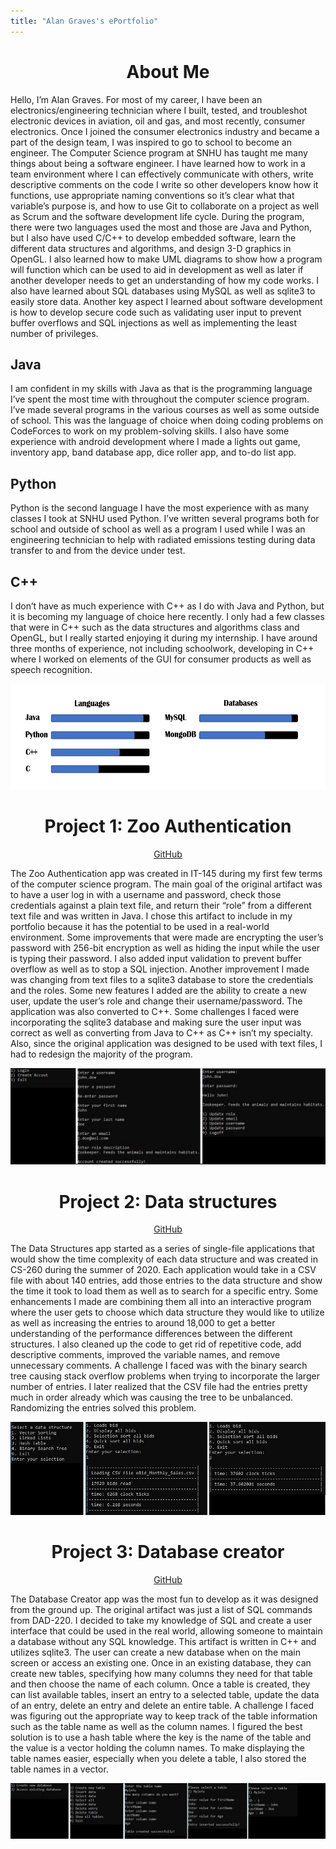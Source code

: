 ```yaml
---
title: "Alan Graves's ePortfolio"
---
```

<h1 align="center">
  About Me
</h1>
Hello, I’m Alan Graves.
For most of my career, I have been an electronics/engineering technician where I built, tested, and troubleshot electronic devices in aviation, oil and gas, and most recently, consumer electronics. Once I joined the consumer electronics industry and became a part of the design team, I was inspired to go to school to become an engineer. The Computer Science program at SNHU has taught me many things about being a software engineer. I have learned how to work in a team environment where I can effectively communicate with others, write descriptive comments on the code I write so other developers know how it functions, use appropriate naming conventions so it’s clear what that variable’s purpose is, and how to use Git to collaborate on a project as well as Scrum and the software development life cycle. 
During the program, there were two languages used the most and those are Java and Python, but I also have used C/C++ to develop embedded software, learn the different data structures and algorithms, and design 3-D graphics in OpenGL. I also learned how to make UML diagrams to show how a program will function which can be used to aid in development as well as later if another developer needs to get an understanding of how my code works. I also have learned about SQL databases using MySQL as well as sqlite3 to easily store data. Another key aspect I learned about software development is how to develop secure code such as validating user input to prevent buffer overflows and SQL injections as well as implementing the least number of privileges.


## Java
I am confident in my skills with Java as that is the programming language I’ve spent the most time with throughout the computer science program. I’ve made several programs in the various courses as well as some outside of school. This was the language of choice when doing coding problems on CodeForces to work on my problem-solving skills. I also have some experience with android development where I made a lights out game, inventory app, band database app, dice roller app, and to-do list app.

## Python
Python is the second language I have the most experience with as many classes I took at SNHU used Python. I’ve written several programs both for school and outside of school as well as a program I used while I was an engineering technician to help with radiated emissions testing during data transfer to and from the device under test.

## C++
I don’t have as much experience with C++ as I do with Java and Python, but it is becoming my language of choice here recently. I only had a few classes that were in C++ such as the data structures and algorithms class and OpenGL, but I really started enjoying it during my internship. I have around three months of experience, not including schoolwork, developing in C++ where I worked on elements of the GUI for consumer products as well as speech recognition.

<div align="center">
  <img src="https://raw.githubusercontent.com/graves-a/graves-a.github.io/master/docs/assets/Skills.png" width="600" height="169">
</div>

<h1 align="center">
  Project 1: Zoo Authentication
</h1>
<div align="center">
  <a href="https://github.com/graves-a/Zoo_Authentication">GitHub</a>
</div>

The Zoo Authentication app was created in IT-145 during my first few terms of the computer science program. The main goal of the original artifact was to have a user log in with a username and password, check those credentials against a plain text file, and return their “role” from a different text file and was written in Java. I chose this artifact to include in my portfolio because it has the potential to be used in a real-world environment. Some improvements that were made are encrypting the user’s password with 256-bit encryption as well as hiding the input while the user is typing their password. I also added input validation to prevent buffer overflow as well as to stop a SQL injection. Another improvement I made was changing from text files to a sqlite3 database to store the credentials and the roles. Some new features I added are the ability to create a new user, update the user’s role and change their username/password. The application was also converted to C++. Some challenges I faced were incorporating the sqlite3 database and making sure the user input was correct as well as converting from Java to C++ as C++ isn’t my specialty. Also, since the original application was designed to be used with text files, I had to redesign the majority of the program.
<div align="center">
  <img src="https://raw.githubusercontent.com/graves-a/graves-a.github.io/master/docs/assets/Zoo_main.jpg">
</div>

<h1 align="center">
  Project 2: Data structures
</h1>
<div align="center">
  <a href="https://github.com/graves-a/Data_Structures">GitHub</a>
</div>

The Data Structures app started as a series of single-file applications that would show the time complexity of each data structure and was created in CS-260 during the summer of 2020. Each application would take in a CSV file with about 140 entries, add those entries to the data structure and show the time it took to load them as well as to search for a specific entry. Some enhancements I made are combining them all into an interactive program where the user gets to choose which data structure they would like to utilize as well as increasing the entries to around 18,000 to get a better understanding of the performance differences between the different structures. I also cleaned up the code to get rid of repetitive code, add descriptive comments, improved the variable names, and remove unnecessary comments. A challenge I faced was with the binary search tree causing stack overflow problems when trying to incorporate the larger number of entries. I later realized that the CSV file had the entries pretty much in order already which was causing the tree to be unbalanced. Randomizing the entries solved this problem.
<div align="center">
  <img src="https://raw.githubusercontent.com/graves-a/graves-a.github.io/master/docs/assets/Structures_main.jpg">
</div>

<h1 align="center">
  Project 3: Database creator
</h1>
<div align="center">
  <a href="https://github.com/graves-a/Database_Creator">GitHub</a>
</div>

The Database Creator app was the most fun to develop as it was designed from the ground up. The original artifact was just a list of SQL commands from DAD-220. I decided to take my knowledge of SQL and create a user interface that could be used in the real world, allowing someone to maintain a database without any SQL knowledge. This artifact is written in C++ and utilizes sqlite3. The user can create a new database when on the main screen or access an existing one. Once in an existing database, they can create new tables, specifying how many columns they need for that table and then choose the name of each column. Once a table is created, they can list available tables, insert an entry to a selected table, update the data of an entry, delete an entry and delete an entire table. A challenge I faced was figuring out the appropriate way to keep track of the table information such as the table name as well as the column names. I figured the best solution is to use a hash table where the key is the name of the table and the value is a vector holding the column names. To make displaying the table names easier, especially when you delete a table, I also stored the table names in a vector.
<div align="center">
  <img src="https://raw.githubusercontent.com/graves-a/graves-a.github.io/master/docs/assets/Database_main.jpg">
</div>  
